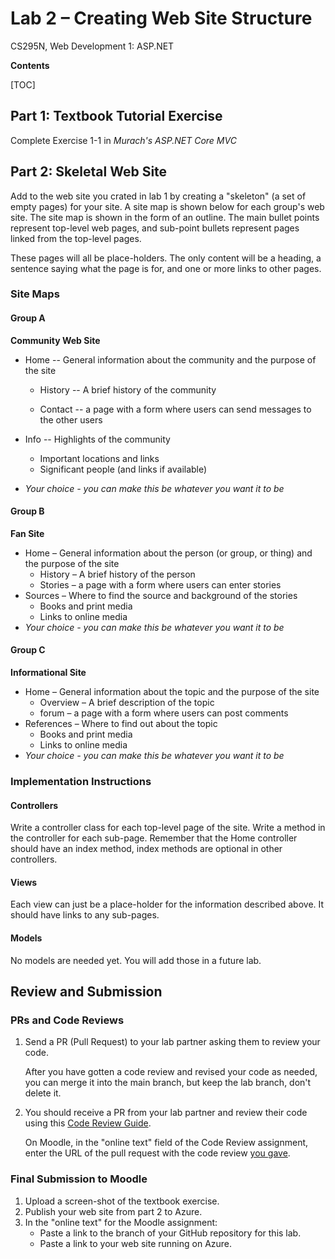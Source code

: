 # Lab 2 – Creating Web Site Structure
 CS295N, Web Development 1: ASP.NET

**Contents**

[TOC]

## Part 1: Textbook Tutorial Exercise

Complete Exercise 1-1 in *Murach's ASP.NET Core MVC*



## Part 2: Skeletal Web Site

Add to the web site you crated in lab 1 by creating a "skeleton" (a set of empty pages) for your site. A site map is shown below for each group's web site. The site map is shown in the form of an outline. The main bullet points represent top-level web pages, and sub-point bullets represent pages linked from the top-level pages. 

These pages will all be place-holders. The only content will be a heading,  a sentence saying what the page is for, and one or more links to other pages.

### Site Maps

#### Group A

**Community Web Site**

-   Home -- General information about the community and the purpose of the site

    -   History -- A brief history of the community 

    -   Contact -- a page with a form where users can send messages to the other users

-   Info -- Highlights of the community

    -   Important locations and links
    -   Significant people (and links if available)
-   *Your choice - you can make this be whatever you want it to be*

#### Group B

**Fan Site**

- Home – General information about the person (or group, or thing) and the purpose of the site
  - History – A brief history of the person
  - Stories – a page with a form where users can enter stories
- Sources – Where to find the source and background of the stories
  - Books and print media
  - Links to online media
- *Your choice - you can make this be whatever you want it to be*

#### Group C

**Informational Site**

- Home – General information about the topic and the purpose of the site
  - Overview – A brief description of the topic
  - forum – a page with a form where users can post comments
- References – Where to find out about the topic
  - Books and print media
  - Links to online media
- *Your choice - you can make this be whatever you want it to be*



### Implementation Instructions

#### Controllers

Write a controller class for each top-level page of the site. Write a method in the controller for each sub-page. Remember that the Home controller should have an index method, index methods are optional in other controllers.

#### Views

Each view can just be a place-holder for the information described above.
It should have links to any sub-pages.

#### Models

No models are needed yet. You will add those in a future lab.



## Review and Submission

### PRs and Code Reviews

1. Send a PR (Pull Request) to your lab partner asking them to review your code. 

   After you have gotten a code review and revised your code as needed, you can merge it into the main branch, but keep the lab branch, don't delete it.

2. You should receive a PR from your lab partner and review their code using this [Code Review Guide](../CodeReviewGuide.html).

   On Moodle, in the "online text" field of the Code Review assignment, enter the URL of the pull request with the code review <u>you gave</u>.

### Final Submission to Moodle

1.  Upload a screen-shot of the textbook exercise.
2.  Publish your web site from part 2 to Azure.
3.  In the "online text" for the Moodle assignment:
    - Paste a link to the branch of your GitHub repository for this lab.
    - Paste a link to your web site running on Azure.